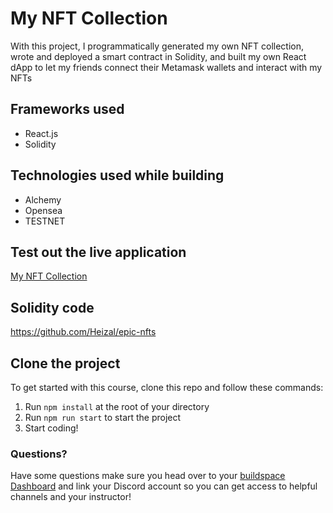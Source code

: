 # My NFT Collection
With this project, I programmatically generated my own NFT collection, wrote and deployed a smart contract in Solidity, and built my own React dApp to let my friends connect their Metamask wallets and interact with my NFTs

## Frameworks used
<ul>
  <li>React.js</li>
  <li>Solidity</li>
</ul>

## Technologies used while building
<ul>
  <li>Alchemy</li>
  <li>Opensea</li>
  <li>TESTNET</li>  
</ul>

## Test out the live application
[My NFT Collection](https://mynftcollection.netlify.app/)

## Solidity code
https://github.com/Heizal/epic-nfts

## Clone the project
To get started with this course, clone this repo and follow these commands:

1. Run `npm install` at the root of your directory
2. Run `npm run start` to start the project
3. Start coding!

### **Questions?**
Have some questions make sure you head over to your [buildspace Dashboard](https://app.buildspace.so/courses/CO961ddb5f-f428-4608-9949-a9a2f461eb3f) and link your Discord account so you can get access to helpful channels and your instructor!
